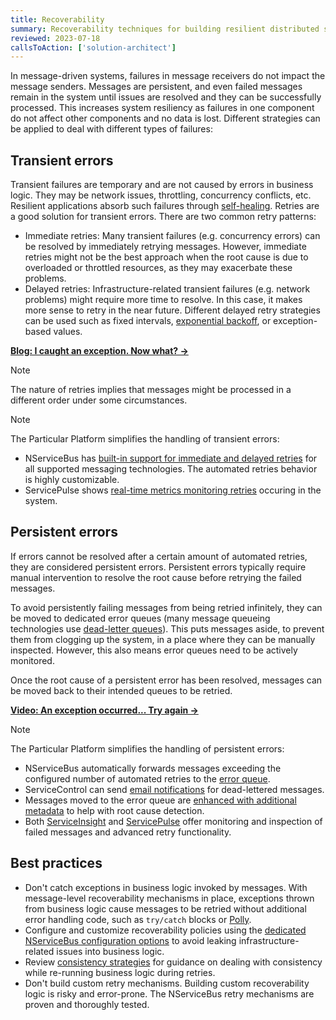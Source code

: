 ```yaml
---
title: Recoverability
summary: Recoverability techniques for building resilient distributed systems
reviewed: 2023-07-18
callsToAction: ['solution-architect']
---
```


In message-driven systems, failures in message receivers do not impact the message senders. Messages are persistent, and even failed messages remain in the system until issues are resolved and they can be successfully processed. This increases system resiliency as failures in one component do not affect other components and no data is lost. Different strategies can be applied to deal with different types of failures:

## Transient errors

Transient failures are temporary and are not caused by errors in business logic. They may be network issues, throttling, concurrency conflicts, etc. Resilient applications absorb such failures through [self-healing](https://learn.microsoft.com/en-us/azure/architecture/guide/design-principles/self-healing). Retries are a good solution for transient errors. There are two common retry patterns:

- Immediate retries: Many transient failures (e.g. concurrency errors) can be resolved by immediately retrying messages. However, immediate retries might not be the best approach when the root cause is due to overloaded or throttled resources, as they may exacerbate these problems.
- Delayed retries: Infrastructure-related transient failures (e.g. network problems) might require more time to resolve. In this case, it makes more sense to retry in the near future. Different delayed retry strategies can be used such as fixed intervals, [exponential backoff](https://en.wikipedia.org/wiki/Exponential_backoff), or exception-based values.

[**Blog: I caught an exception. Now what? →**](https://particular.net/blog/but-all-my-errors-are-severe)

> [!NOTE]
> The nature of retries implies that messages might be processed in a different order under some circumstances.

> [!NOTE]
> The Particular Platform simplifies the handling of transient errors:
>
> - NServiceBus has [built-in support for immediate and delayed retries](/nservicebus/recoverability/) for all supported messaging technologies. The automated retries behavior is highly customizable.
> - ServicePulse shows [real-time metrics monitoring retries](/servicepulse/index.md#real-time-monitoring) occuring in the system.


## Persistent errors

If errors cannot be resolved after a certain amount of automated retries, they are considered persistent errors. Persistent errors typically require manual intervention to resolve the root cause before retrying the failed messages.

To avoid persistently failing messages from being retried infinitely, they can be moved to dedicated error queues (many message queueing technologies use [dead-letter queues](https://en.wikipedia.org/wiki/Dead_letter_queue)). This puts messages aside, to prevent them from clogging up the system, in a place where they can be manually inspected. However, this also means error queues need to be actively monitored.

Once the root cause of a persistent error has been resolved, messages can be moved back to their intended queues to be retried.

[**Video: An exception occurred... Try again →**](https://www.youtube.com/watch?v=gSQxtgw1Qz4)

> [!NOTE]
> The Particular Platform simplifies the handling of persistent errors:
>
> - NServiceBus automatically forwards messages exceeding the configured number of automated retries to the [error queue](/nservicebus/recoverability/configure-error-handling.md).
> - ServiceControl can send [email notifications](/servicepulse/health-check-notifications.md) for dead-lettered messages.
> - Messages moved to the error queue are [enhanced with additional metadata](/servicepulse/intro-failed-messages.md#failed-messages-page-message-details-page) to help with root cause detection.
> - Both [ServiceInsight](/serviceinsight/managing-errors-and-retries.md) and [ServicePulse](/servicepulse/intro-failed-messages.md) offer monitoring and inspection of failed messages and advanced retry functionality.

## Best practices

- Don't catch exceptions in business logic invoked by messages. With message-level recoverability mechanisms in place, exceptions thrown from business logic cause messages to be retried without additional error handling code, such as `try/catch` blocks or [Polly](https://github.com/App-vNext/Polly).
- Configure and customize recoverability policies using the [dedicated NServiceBus configuration options](/nservicebus/recoverability/) to avoid leaking infrastructure-related issues into business logic.
- Review [consistency strategies](/architecture/consistency.md) for guidance on dealing with consistency while re-running business logic during retries.
- Don't build custom retry mechanisms. Building custom recoverability logic is risky and error-prone. The NServiceBus retry mechanisms are proven and thoroughly tested.
